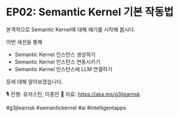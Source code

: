 # EP02: Semantic Kernel 기본 작동법

본격적으로 Semantic Kernel에 대해 얘기를 시작해 봅시다.

이번 세션을 통해

* Semantic Kernel 인스턴스 생성하기
* Semantic Kernel 인스턴스 연동시키기
* Semantic Kernel 인스턴스에 LLM 연결하기

등에 대해 알아보겠습니다.

🎙️ 진행: 유저스틴, 이종인
📜 자료: https://aka.ms/g3jlearnsk

#g3jlearnsk #semantickernel #ai #intelligentapps

